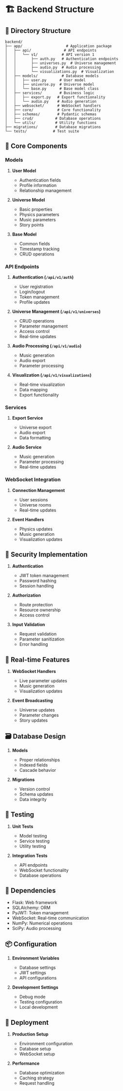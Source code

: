 # 🏗️ Backend Structure

## 📁 Directory Structure

```
backend/
├── app/                    # Application package
│   ├── api/               # API endpoints
│   │   └── v1/           # API version 1
│   │       ├── auth.py   # Authentication endpoints
│   │       ├── universes.py  # Universe management
│   │       ├── audio.py  # Audio processing
│   │       └── visualizations.py  # Visualization
│   ├── models/           # Database models
│   │   ├── user.py      # User model
│   │   ├── universe.py  # Universe model
│   │   └── base.py      # Base model class
│   ├── services/        # Business logic
│   │   ├── export.py   # Export functionality
│   │   └── audio.py    # Audio generation
│   ├── websocket/      # WebSocket handlers
│   ├── core/           # Core functionality
│   ├── schemas/        # Pydantic schemas
│   ├── crud/          # Database operations
│   └── utils/         # Utility functions
├── migrations/        # Database migrations
└── tests/            # Test suite
```

## 🔧 Core Components

### Models

1. **User Model**

   - Authentication fields
   - Profile information
   - Relationship management

2. **Universe Model**

   - Basic properties
   - Physics parameters
   - Music parameters
   - Story points

3. **Base Model**
   - Common fields
   - Timestamp tracking
   - CRUD operations

### API Endpoints

1. **Authentication (`/api/v1/auth`)**

   - User registration
   - Login/logout
   - Token management
   - Profile updates

2. **Universe Management (`/api/v1/universes`)**

   - CRUD operations
   - Parameter management
   - Access control
   - Real-time updates

3. **Audio Processing (`/api/v1/audio`)**

   - Music generation
   - Audio export
   - Parameter processing

4. **Visualization (`/api/v1/visualizations`)**
   - Real-time visualization
   - Data mapping
   - Export functionality

### Services

1. **Export Service**

   - Universe export
   - Audio export
   - Data formatting

2. **Audio Service**
   - Music generation
   - Parameter processing
   - Real-time updates

### WebSocket Integration

1. **Connection Management**

   - User sessions
   - Universe rooms
   - Real-time updates

2. **Event Handlers**
   - Physics updates
   - Music generation
   - Visualization updates

## 🔐 Security Implementation

1. **Authentication**

   - JWT token management
   - Password hashing
   - Session handling

2. **Authorization**

   - Route protection
   - Resource ownership
   - Access control

3. **Input Validation**
   - Request validation
   - Parameter sanitization
   - Error handling

## 📡 Real-time Features

1. **WebSocket Handlers**

   - Live parameter updates
   - Music generation
   - Visualization updates

2. **Event Broadcasting**
   - Universe updates
   - Parameter changes
   - Story updates

## 🗃️ Database Design

1. **Models**

   - Proper relationships
   - Indexed fields
   - Cascade behavior

2. **Migrations**
   - Version control
   - Schema updates
   - Data integrity

## 🧪 Testing

1. **Unit Tests**

   - Model testing
   - Service testing
   - Utility testing

2. **Integration Tests**
   - API endpoints
   - WebSocket functionality
   - Database operations

## 🔄 Dependencies

- Flask: Web framework
- SQLAlchemy: ORM
- PyJWT: Token management
- WebSocket: Real-time communication
- NumPy: Numerical operations
- SciPy: Audio processing

## 📦 Configuration

1. **Environment Variables**

   - Database settings
   - JWT settings
   - API configurations

2. **Development Settings**
   - Debug mode
   - Testing configuration
   - Local development

## 🚀 Deployment

1. **Production Setup**

   - Environment configuration
   - Database setup
   - WebSocket setup

2. **Performance**
   - Database optimization
   - Caching strategy
   - Request handling
